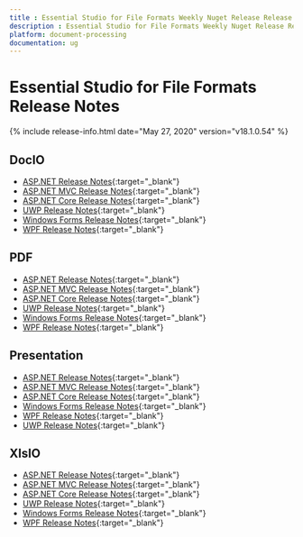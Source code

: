 ```yaml
---
title : Essential Studio for File Formats Weekly Nuget Release Release Notes  
description : Essential Studio for File Formats Weekly Nuget Release Release Notes  
platform: document-processing
documentation: ug
---
```


# Essential Studio for File Formats  Release Notes  

{% include release-info.html date="May 27, 2020" version="v18.1.0.54" %} 

## DocIO

* [ASP.NET Release Notes](/aspnet/release-notes/v18.1.0.54#docio){:target="_blank"}
* [ASP.NET MVC Release Notes](/aspnetmvc/release-notes/v18.1.0.54#docio){:target="_blank"}
* [ASP.NET Core Release Notes](/aspnet-core/release-notes/v18.1.0.54#docio){:target="_blank"}
* [UWP Release Notes](/uwp/release-notes/v18.1.0.54#docio){:target="_blank"}
* [Windows Forms Release Notes](/windowsforms/release-notes/v18.1.0.54#docio){:target="_blank"}
* [WPF Release Notes](/wpf/release-notes/v18.1.0.54#docio){:target="_blank"}


## PDF

* [ASP.NET Release Notes](/aspnet/release-notes/v18.1.0.54#pdf){:target="_blank"}
* [ASP.NET MVC Release Notes](/aspnetmvc/release-notes/v18.1.0.54#pdf){:target="_blank"}
* [ASP.NET Core Release Notes](/aspnet-core/release-notes/v18.1.0.54#pdf){:target="_blank"}
* [UWP Release Notes](/uwp/release-notes/v18.1.0.54#pdf){:target="_blank"}
* [Windows Forms Release Notes](/windowsforms/release-notes/v18.1.0.54#pdf){:target="_blank"}
* [WPF Release Notes](/wpf/release-notes/v18.1.0.54#pdf){:target="_blank"}


## Presentation

* [ASP.NET Release Notes](/aspnet/release-notes/v18.1.0.54#presentation){:target="_blank"}
* [ASP.NET MVC Release Notes](/aspnetmvc/release-notes/v18.1.0.54#presentation){:target="_blank"}
* [ASP.NET Core Release Notes](/aspnet-core/release-notes/v18.1.0.54#presentation){:target="_blank"}
* [Windows Forms Release Notes](/windowsforms/release-notes/v18.1.0.54#presentation){:target="_blank"}
* [WPF Release Notes](/wpf/release-notes/v18.1.0.54#presentation){:target="_blank"}
* [UWP Release Notes](/uwp/release-notes/v18.1.0.54#presentation){:target="_blank"}


## XlsIO

* [ASP.NET Release Notes](/aspnet/release-notes/v18.1.0.54#xlsio){:target="_blank"}
* [ASP.NET MVC Release Notes](/aspnetmvc/release-notes/v18.1.0.54#xlsio){:target="_blank"}
* [ASP.NET Core Release Notes](/aspnet-core/release-notes/v18.1.0.54#xlsio){:target="_blank"}
* [UWP Release Notes](/uwp/release-notes/v18.1.0.54#xlsio){:target="_blank"}
* [Windows Forms Release Notes](/windowsforms/release-notes/v18.1.0.54#xlsio){:target="_blank"}
* [WPF Release Notes](/wpf/release-notes/v18.1.0.54#xlsio){:target="_blank"}